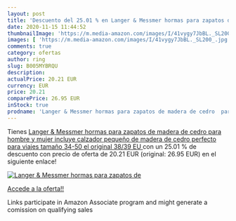 ```yaml
---
layout: post
title: 'Descuento del 25.01 % en Langer & Messmer hormas para zapatos de '
date: 2020-11-15 11:44:52
thumbnailImage: 'https://m.media-amazon.com/images/I/41vygy7JbBL._SL200_.jpg'
images: [ 'https://m.media-amazon.com/images/I/41vygy7JbBL._SL200_.jpg' ]
comments: true
category: ofertas
author: ring
slug: B005MYBRQU
description:
actualPrice: 20.21 EUR
currency: EUR
price: 20.21
comparePrice: 26.95 EUR
inStock: true
prodname: 'Langer & Messmer hormas para zapatos de madera de cedro  para hombre y mujer   incluye calzador pequeño de madera de cedro  perfecto para viajes tamaño 34-50  el original  38/39 EU '
---
```


Tienes [Langer & Messmer hormas para zapatos de madera de cedro  para hombre y mujer   incluye calzador pequeño de madera de cedro  perfecto para viajes tamaño 34-50  el original  38/39 EU ](https://www.amazon.es/dp/B005MYBRQU/?tag=tolees-21) con un 25.01 % de descuento con precio de oferta de 20.21 EUR (original: 26.95 EUR) en el siguiente enlace!

[![Langer & Messmer hormas para zapatos de ](https://m.media-amazon.com/images/I/41vygy7JbBL._SL200_.jpg)](https://www.amazon.es/dp/B005MYBRQU/?tag=tolees-21)

[Accede a la oferta!!](https://www.amazon.es/dp/B005MYBRQU/?tag=tolees-21)

Links participate in Amazon Associate program and might generate a comission on qualifying sales


